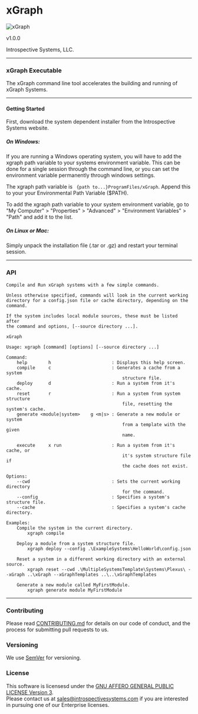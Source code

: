 # xGraph  

![xGraph](http://www.introspectivesystems.com/wp-content/uploads/2017/12/post-xGraph-medium-570x350.png "xGraph") 

v1.0.0

Introspective Systems, LLC.

---
### xGraph Executable
The xGraph command line tool accelerates the building and running of xGraph
Systems.

---
#### Getting Started
First, download the system dependent installer from the Introspective
Systems website.

##### On Windows:
If you are running a Windows operating system, you will have to add the
xgraph path variable to your systems environment variable. This can be
done for a single session through the command line, or you can set the
environment variable permanently through windows settings.

The xgraph path variable is ``` {path to...}ProgramFiles/xGraph```.
Append this to your your Environmental Path Variable ($PATH).

To add the xgraph path variable to your system environment variable, go
to "My Computer" > "Properties" > "Advanced" > "Environment Variables" > "Path"
and add it to the list.

##### On Linux or Mac:
Simply unpack the installation file (.tar or .gz) and restart your terminal
session.

---
### API
```
Compile and Run xGraph systems with a few simple commands.

Unless otherwise specified, commands will look in the current working
directory for a config.json file or cache directory, depending on the
command.

If the system includes local module sources, these must be listed after
the command and options, [--source directory ...].

xGraph

Usage: xgraph [command] [options] [--source directory ...]

Command:
    help        h                       : Displays this help screen.
    compile     c                       : Generates a cache from a system
                                            structure file.
    deploy      d                       : Run a system from it's cache.
    reset       r                       : Run a system from system structure
                                            file, resetting the system's cache.
    generate <module|system>    g <m|s> : Generate a new module or system
                                            from a template with the given
                                            name.

    execute     x run                   : Run a system from it's cache, or
                                            it's system structure file if
                                            the cache does not exist.

Options:
    --cwd                               : Sets the current working directory
                                            for the command.
    --config                            : Specifies a system's structure file.
	--cache                             : Specifies a system's cache directory.

Examples:
    Compile the system in the current directory.
        xgraph compile

    Deploy a module from a system structure file.
        xgraph deploy --config .\ExampleSystems\HelloWorld\config.json

    Reset a system in a different working directory with an external source.
        xgraph reset --cwd .\MultipleSystemsTemplate\Systems\Plexus\ --xGraph ..\xGraph --xGraphTemplates ..\..\xGraphTemplates

    Generate a new module called MyFirstModule.
        xgraph generate module MyFirstModule
```


---
### Contributing

Please read [CONTRIBUTING.md](CONTRIBUTING.md) for details on our code of 
conduct, and the process for submitting pull requests to us.

### Versioning

We use [SemVer](http://semver.org/) for versioning. 


### License
This software is licensesd under the [GNU AFFERO GENERAL PUBLIC LICENSE Version 3](https://www.gnu.org/licenses/agpl-3.0.html).  
Please contact us at sales@introspectivesystems.com if you are interested in pursuing one of our Enterprise licenses.